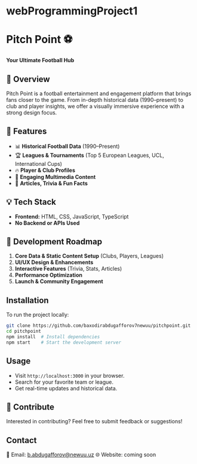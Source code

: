 # webProgrammingProject1

# Pitch Point ⚽  
**Your Ultimate Football Hub**  

## 📌 Overview  
Pitch Point is a football entertainment and engagement platform that brings fans closer to the game. 
From in-depth historical data (1990–present) to club and player insights, we offer a visually immersive experience with a strong design focus.  

## 🎯 Features  
- 📊 **Historical Football Data** (1990–Present)  
- 🏆 **Leagues & Tournaments** (Top 5 European Leagues, UCL, International Cups)  
- 🔥 **Player & Club Profiles**  
- 🎥 **Engaging Multimedia Content**  
- 📝 **Articles, Trivia & Fun Facts**  

## 💡 Tech Stack  
- **Frontend:** HTML, CSS, JavaScript, TypeScript  
- **No Backend or APIs Used**  

## 🚀 Development Roadmap  
1. **Core Data & Static Content Setup** (Clubs, Players, Leagues)  
2. **UI/UX Design & Enhancements**  
3. **Interactive Features** (Trivia, Stats, Articles)  
4. **Performance Optimization**  
5. **Launch & Community Engagement**  

## **Installation**  
To run the project locally:  
```sh
git clone https://github.com/baxodirabdugafforov7newuu/pitchpoint.git  
cd pitchpoint  
npm install  # Install dependencies  
npm start    # Start the development server  
```
## **Usage**  
- Visit `http://localhost:3000` in your browser.  
- Search for your favorite team or league.  
- Get real-time updates and historical data.  

## 📩 Contribute  
Interested in contributing? Feel free to submit feedback or suggestions!  

## **Contact**  
📧 Email: b.abdugafforov@newuu.uz
🌐 Website: coming soon
